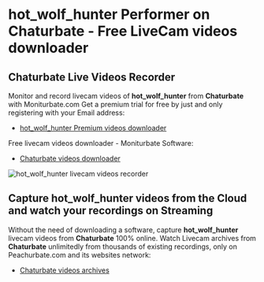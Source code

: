 # hot_wolf_hunter Performer on Chaturbate - Free LiveCam videos downloader

## Chaturbate Live Videos Recorder

Monitor and record livecam videos of **hot_wolf_hunter** from **Chaturbate** with Moniturbate.com
Get a premium trial for free by just and only registering with your Email address:
* [hot_wolf_hunter Premium videos downloader](https://moniturbate.com/request-demo-licence-key.html)

Free livecam videos downloader - Moniturbate Software:
* [Chaturbate videos downloader](https://moniturbate.com/moniturbate-download-software.html)

![hot_wolf_hunter livecam videos recorder](https://peachurnet.com/templates/moniturbate-software.png)


## Capture hot_wolf_hunter videos from the Cloud and watch your recordings on Streaming

Without the need of downloading a software, capture **hot_wolf_hunter** livecam videos from **Chaturbate** 100% online.
Watch Livecam archives from **Chaturbate** unlimitedly from thousands of existing recordings, only on Peachurbate.com and its websites network:
* [Chaturbate videos archives](https://peachurnet.com/)